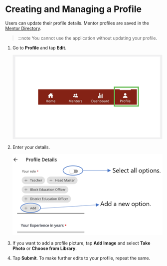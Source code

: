 # Creating and Managing a Profile

Users can update their profile details. Mentor profiles are saved in the [Mentor Directory](mentor-directory.md).

> :::note
> You cannot use the application without updating your profile. 


1.  Go to **Profile** and tap **Edit**.

    ![profile icon](media/profile-homepage.png)


2.  Enter your details.

    ![profile details page](media/creatingprofile.png)

3.  If you want to add a profile picture, tap **Add Image** and select **Take Photo** or **Choose from Library**.


4.  Tap **Submit**. To make further edits to your profile, repeat the same.